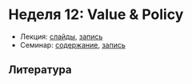 # Неделя 12: Value & Policy

* Лекция: [слайды](), [запись]()
* Семинар: [содержание](https://github.com/ml-dafe/ml_mipt_dafe/blob/main/12_RL_value_policy_iteration/seminar/practice.ipynb), [запись]()

## Литература

